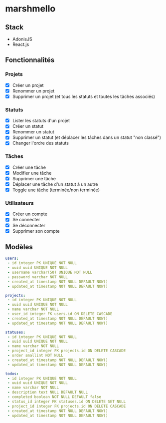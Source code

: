 # marshmello

## Stack

- AdonisJS
- React.js

## Fonctionnalités

### Projets

- [x] Créer un projet
- [x] Renommer un projet
- [x] Supprimer un projet (et tous les statuts et toutes les tâches associés)

### Statuts

- [x] Lister les statuts d'un projet
- [x] Créer un statut
- [x] Renommer un statut
- [x] Supprimer un statut (et déplacer les tâches dans un statut "non classé")
- [x] Changer l'ordre des statuts

### Tâches

- [x] Créer une tâche
- [x] Modifier une tâche
- [x] Supprimer une tâche
- [x] Déplacer une tâche d'un statut à un autre
- [x] Toggle une tâche (terminée/non terminée)

### Utilisateurs

- [x] Créer un compte
- [x] Se connecter
- [x] Se déconnecter
- [x] Supprimer son compte

## Modèles

```yaml
users:
 - id integer PK UNIQUE NOT NULL
 - uuid uuid UNIQUE NOT NULL
 - username varchar(50) UNIQUE NOT NULL
 - password varchar NOT NULL
 - created_at timestamp NOT NULL DEFAULT NOW()
 - updated_at timestamp NOT NULL DEFAULT NOW()

projects:
 - id integer PK UNIQUE NOT NULL
 - uuid uuid UNIQUE NOT NULL
 - name varchar NOT NULL
 - user_id integer FK users.id ON DELETE CASCADE
 - created_at timestamp NOT NULL DEFAULT NOW()
 - updated_at timestamp NOT NULL DEFAULT NOW()

statuses:
 - id integer PK UNIQUE NOT NULL
 - uuid uuid UNIQUE NOT NULL
 - name varchar NOT NULL
 - project_id integer FK projects.id ON DELETE CASCADE
 - order smallint NOT NULL
 - created_at timestamp NOT NULL DEFAULT NOW()
 - updated_at timestamp NOT NULL DEFAULT NOW()

todos:
 - id integer PK UNIQUE NOT NULL
 - uuid uuid UNIQUE NOT NULL
 - name varchar NOT NULL
 - description text NULL DEFAULT NULL
 - completed boolean NOT NULL DEFAULT false
 - status_id integer FK statuses.id ON DELETE SET NULL
 - project_id integer FK projects.id ON DELETE CASCADE
 - created_at timestamp NOT NULL DEFAULT NOW()
 - updated_at timestamp NOT NULL DEFAULT NOW()
```
